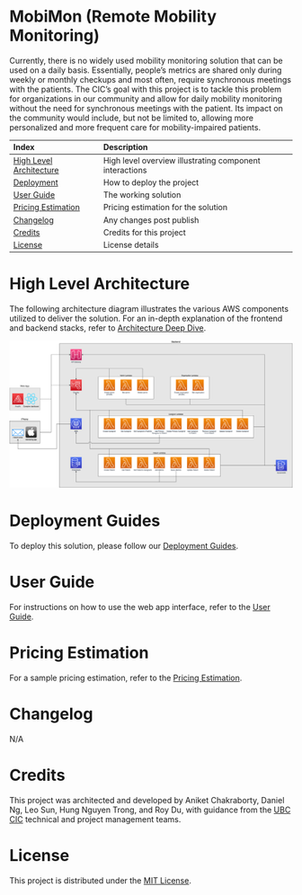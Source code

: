 # MobiMon (Remote Mobility Monitoring)
Currently, there is no widely used mobility monitoring solution that can be used on a daily basis. Essentially, people’s metrics are shared only during weekly or monthly checkups and most often, require synchronous meetings with the patients. The CIC’s goal with this project is to tackle this problem for organizations in our community and allow for daily mobility monitoring without the need for synchronous meetings with the patient. Its impact on the community would include, but not be limited to, allowing more personalized and more frequent care for mobility-impaired patients.

| Index                                                 | Description                                               |
|:------------------------------------------------------|:----------------------------------------------------------| 
| [High Level Architecture](#high-level-architecture)   | High level overview illustrating component interactions   |
| [Deployment](#deployment-guides)                      | How to deploy the project                                 |
| [User Guide](#user-guide)                             | The working solution                                      |
| [Pricing Estimation](#pricing-estimation)             | Pricing estimation for the solution                       |
| [Changelog](#changelog)                               | Any changes post publish                                  |
| [Credits](#credits)                                   | Credits for this project                                  |
| [License](#license)                                   | License details                                           |

# High Level Architecture
The following architecture diagram illustrates the various AWS components utilized to deliver the solution. For an in-depth explanation of the frontend and backend stacks, refer to [Architecture Deep Dive](docs/ArchitectureDeepDive.md).

![alt text](docs/images/architecture.png)

# Deployment Guides
To deploy this solution, please follow our [Deployment Guides](docs/DeploymentGuide.md).

# User Guide
For instructions on how to use the web app interface, refer to the [User Guide](docs/UserGuide.md).

# Pricing Estimation
For a sample pricing estimation, refer to the [Pricing Estimation](docs/PricingEstimation.md).

# Changelog
N/A

# Credits
This project was architected and developed by Aniket Chakraborty, Daniel Ng, Leo Sun, Hung Nguyen Trong, and Roy Du, with guidance from the [UBC CIC](https://cic.ubc.ca/) technical and project management teams.

# License
This project is distributed under the [MIT License](./LICENSE).
